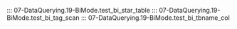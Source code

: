 ::: 07-DataQuerying.19-BiMode.test_bi_star_table
::: 07-DataQuerying.19-BiMode.test_bi_tag_scan
::: 07-DataQuerying.19-BiMode.test_bi_tbname_col
